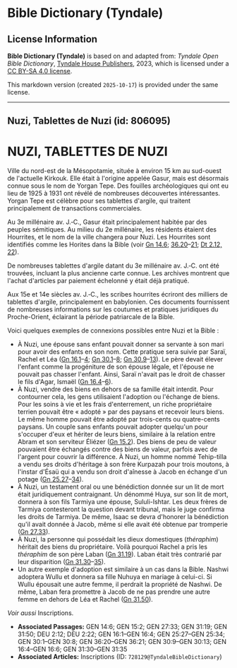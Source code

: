 # Bible Dictionary (Tyndale)

## License Information

**Bible Dictionary (Tyndale)** is based on and adapted from: _Tyndale Open Bible Dictionary_, [Tyndale House Publishers](https://tyndaleopenresources.com/), 2023, which is licensed under a [CC BY-SA 4.0 license](https://creativecommons.org/licenses/by-sa/4.0/legalcode.en).

This markdown version (created `2025-10-17`) is provided under the same license.



--------------------------------

## Nuzi, Tablettes de Nuzi (id: 806095)

NUZI, TABLETTES DE NUZI
=======================

Ville du nord\-est de la Mésopotamie, située à environ 15 km au sud\-ouest de l'actuelle Kirkouk. Elle était à l'origine appelée Gasur, mais est désormais connue sous le nom de Yorgan Tepe. Des fouilles archéologiques qui ont eu lieu de 1925 à 1931 ont révélé de nombreuses découvertes intéressantes. Yorgan Tepe est célèbre pour ses tablettes d'argile, qui traitent principalement de transactions commerciales.

Au 3e millénaire av. J.‑C., Gasur était principalement habitée par des peuples sémitiques. Au milieu du 2e millénaire, les résidents étaient des Hourrites, et le nom de la ville changera pour Nuzi. Les Hourrites sont identifiés comme les Horites dans la Bible (voir [Gn 14\.6](https://ref.ly/Gen14:6); [36\.20](https://ref.ly/Gen36:20-Gen36:21)–[21](https://ref.ly/Gen36:20-Gen36:21); [Dt 2\.12, 22](https://ref.ly/Deut2:12,Deut2:22)).

De nombreuses tablettes d'argile datant du 3e millénaire av. J.‑C. ont été trouvées, incluant la plus ancienne carte connue. Les archives montrent que l'achat d'articles par paiement échelonné y était déjà pratiqué.

Aux 15e et 14e siècles av. J.‑C., les scribes hourrites écriront des milliers de tablettes d'argile, principalement en babylonien. Ces documents fournissent de nombreuses informations sur les coutumes et pratiques juridiques du Proche\-Orient, éclairant la période patriarcale de la Bible.

Voici quelques exemples de connexions possibles entre Nuzi et la Bible :

* À Nuzi, une épouse sans enfant pouvait donner sa servante à son mari pour avoir des enfants en son nom. Cette pratique sera suivie par Saraï, Rachel et Léa ([Gn 16\.1](https://ref.ly/Gen16:1-Gen16:4)–[4](https://ref.ly/Gen16:1-Gen16:4); [Gn 30\.1](https://ref.ly/Gen30:1-Gen30:8)–[8](https://ref.ly/Gen30:1-Gen30:8); [Gn 30\.9](https://ref.ly/Gen30:9-Gen30:13)–[13](https://ref.ly/Gen30:9-Gen30:13)). Le père devait élever l'enfant comme la progéniture de son épouse légale, et l'épouse ne pouvait pas chasser l'enfant. Ainsi, Saraï n'avait pas le droit de chasser le fils d'Agar, Ismaël ([Gn 16\.4](https://ref.ly/Gen16:4-Gen16:6)–[6](https://ref.ly/Gen16:4-Gen16:6)).
* À Nuzi, vendre des biens en dehors de sa famille était interdit. Pour contourner cela, les gens utilisaient l'adoption ou l'échange de biens. Pour les soins à vie et les frais d'enterrement, un riche propriétaire terrien pouvait être « adopté » par des paysans et recevoir leurs biens. Le même homme pouvait être adopté par trois\-cents ou quatre\-cents paysans. Un couple sans enfants pouvait adopter quelqu'un pour s'occuper d'eux et hériter de leurs biens, similaire à la relation entre Abram et son serviteur Éliézer ([Gn 15\.2](https://ref.ly/Gen15:2)). Des biens de peu de valeur pouvaient être échangés contre des biens de valeur, parfois avec de l'argent pour couvrir la différence. À Nuzi, un homme nommé Tehip\-tilla a vendu ses droits d'héritage à son frère Kurpazah pour trois moutons, à l'instar d'Ésaü qui a vendu son droit d'aînesse à Jacob en échange d'un potage ([Gn 25\.27](https://ref.ly/Gen25:27-Gen25:34)–[34](https://ref.ly/Gen25:27-Gen25:34)).
* À Nuzi, un testament oral ou une bénédiction donnée sur un lit de mort était juridiquement contraignant. Un dénommé Huya, sur son lit de mort, donnera à son fils Tarmiya une épouse, Sululi\-Ishtar. Les deux frères de Tarmiya contesteront la question devant tribunal, mais le juge confirma les droits de Tarmiya. De même, Isaac se devra d'honorer la bénédiction qu'il avait donnée à Jacob, même si elle avait été obtenue par tromperie ([Gn 27\.33](https://ref.ly/Gen27:33)).
* À Nuzi, la personne qui possédait les dieux domestiques (*théraphim*) héritait des biens du propriétaire. Voilà pourquoi Rachel a pris les *théraphim* de son père Laban ([Gn 31\.19](https://ref.ly/Gen31:19)). Laban était très contrarié par leur disparition ([Gn 31\.30](https://ref.ly/Gen31:30-Gen31:35)–[35](https://ref.ly/Gen31:30-Gen31:35)).
* Un autre exemple d'adoption est similaire à un cas dans la Bible. Nashwi adoptera Wullu et donnera sa fille Nuhuya en mariage à celui\-ci. Si Wullu épousait une autre femme, il perdrait la propriété de Nashwi. De même, Laban fera promettre à Jacob de ne pas prendre une autre femme en dehors de Léa et Rachel ([Gn 31\.50](https://ref.ly/Gen31:50)).

*Voir aussi* Inscriptions.

* **Associated Passages:** GEN 14:6; GEN 15:2; GEN 27:33; GEN 31:19; GEN 31:50; DEU 2:12; DEU 2:22; GEN 16:1–GEN 16:4; GEN 25:27–GEN 25:34; GEN 30:1–GEN 30:8; GEN 36:20–GEN 36:21; GEN 30:9–GEN 30:13; GEN 16:4–GEN 16:6; GEN 31:30–GEN 31:35
* **Associated Articles:** Inscriptions (ID: `728129@TyndaleBibleDictionary`)

